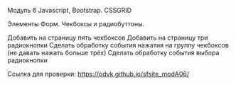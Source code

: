 Модуль 6
Javascript, Bootstrap. CSSGRID

Элементы Форм. 
Чекбоксы и радиобуттоны.

Добавить на страницу пять чекбоксов
Добавить на страницу три радиокнопки
Сделать обработку события нажатия на группу чекбоксов (не давать нажать больше трёх)
Сделать обработку события выбора радиокнопки


Ссылка для проверки:
https://odvk.github.io/sfsite_modA06/